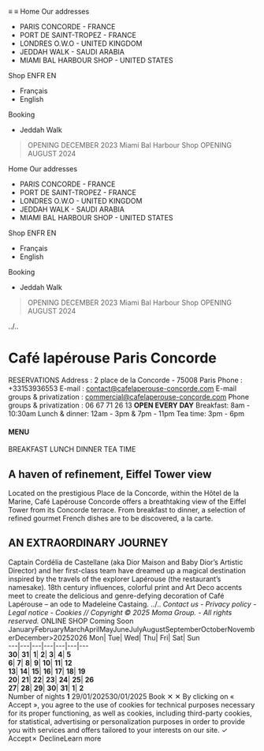 ≡
≡
Home 
Our addresses 
  * PARIS CONCORDE - FRANCE 
  * PORT DE SAINT-TROPEZ - FRANCE 
  * LONDRES O.W.O - UNITED KINGDOM 
  * JEDDAH WALK - SAUDI ARABIA 
  * MIAMI BAL HARBOUR SHOP - UNITED STATES 


Shop 
ENFR
EN 
  * Français 
  * English 


Booking 
  * Jeddah Walk
> OPENING DECEMBER 2023
Miami Bal Harbour Shop
> OPENING AUGUST 2024


Home 
Our addresses 
  * PARIS CONCORDE - FRANCE 
  * PORT DE SAINT-TROPEZ - FRANCE 
  * LONDRES O.W.O - UNITED KINGDOM 
  * JEDDAH WALK - SAUDI ARABIA 
  * MIAMI BAL HARBOUR SHOP - UNITED STATES 


Shop 
ENFR
EN 
  * Français 
  * English 


Booking 
  * Jeddah Walk
> OPENING DECEMBER 2023
Miami Bal Harbour Shop
> OPENING AUGUST 2024


../..
# Café lapérouse Paris Concorde
RESERVATIONS
Address : 2 place de la Concorde - 75008 Paris 
Phone : +33153936553 
E-mail : contact@cafelaperouse-concorde.com
E-mail groups & privatization : commercial@cafelaperouse-concorde.com
Phone groups & privatization : 06 67 71 26 13
**OPEN EVERY DAY** Breakfast: 8am - 10:30am Lunch & dinner: 12am - 3pm & 7pm - 11pm Tea time: 3pm - 6pm
#### **MENU**
BREAKFAST LUNCH DINNER TEA TIME
## A haven of refinement, Eiffel Tower view
Located on the prestigious Place de la Concorde, within the Hôtel de la Marine, Café Lapérouse Concorde offers a breathtaking view of the Eiffel Tower from its Concorde terrace.
From breakfast to dinner, a selection of refined gourmet French dishes are to be discovered, a la carte.
## AN EXTRAORDINARY JOURNEY
Captain Cordélia de Castellane (aka Dior Maison and Baby Dior’s Artistic Director) and her first-class team have dreamed up a magical destination inspired by the travels of the explorer Lapérouse (the restaurant’s namesake). 18th century influences, colorful print and Art Deco accents meet to create the delicious and genre-defying decoration of Café Lapérouse – an ode to Madeleine Castaing.
../..
_Contact us - Privacy policy - Legal notice - Cookies // Copyright © 2025 Moma Group. - All rights reserved._
ONLINE SHOP
Coming Soon
JanuaryFebruaryMarchAprilMayJuneJulyAugustSeptemberOctoberNovemberDecember>20252026
Mon| Tue| Wed| Thu| Fri| Sat| Sun  
---|---|---|---|---|---|---  
**30**| **31**| **1**| **2**| **3**| **4**| **5**  
**6**| **7**| **8**| **9**| **10**| **11**| **12**  
**13**| **14**| **15**| **16**| **17**| **18**| **19**  
**20**| **21**| **22**| **23**| **24**| **25**| **26**  
**27**| **28**| **29**| **30**| **31**| **1**| **2**  
Number of nights **1**
29/01/202530/01/2025
Book
✕
✕
By clicking on « Accept », you agree to the use of cookies for technical purposes necessary for its proper functioning, as well as cookies, including third-party cookies, for statistical, advertising or personalization purposes in order to provide you with services and offers tailored to your interests on our site.
✓ Accept✗ DeclineLearn more
